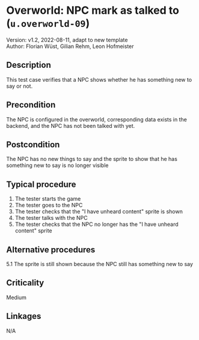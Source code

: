 # Overworld: NPC mark as talked to (`u.overworld-09`)

Version: v1.2, 2022-08-11, adapt to new template \
Author: Florian Wüst, Gilian Rehm, Leon Hofmeister  

## Description

This test case verifies that a NPC shows whether he has something new to say or not.

## Precondition

The NPC is configured in the overworld, corresponding data exists in the backend, and the NPC has not been talked with yet.

## Postcondition

The NPC has no new things to say and the sprite to show that he has something new to say is no longer visible

## Typical procedure

1. The tester starts the game
2. The tester goes to the NPC
3. The tester checks that the "I have unheard content" sprite is shown
4. The tester talks with the NPC
5. The tester checks that the NPC no longer has the "I have unheard content" sprite

## Alternative procedures

5.1 The sprite is still shown because the NPC still has something new to say

## Criticality

Medium

## Linkages

N/A
